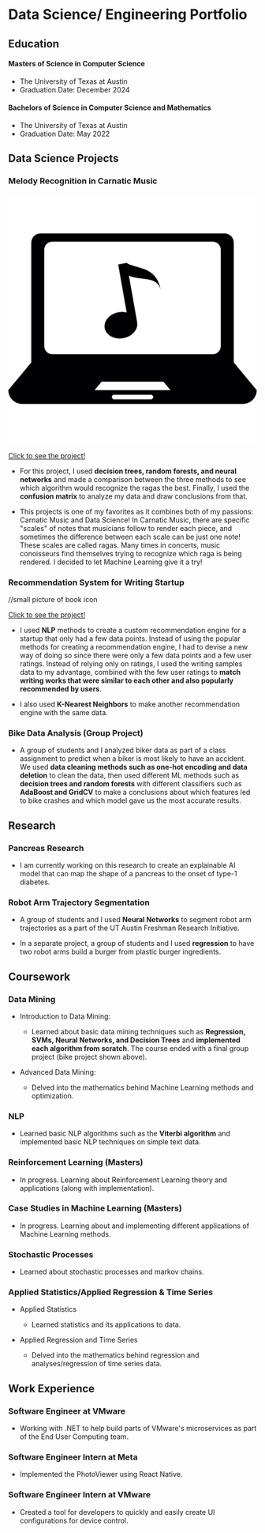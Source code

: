 # Data Science/ Engineering Portfolio

## Education
#### Masters of Science in Computer Science 
- The University of Texas at Austin 
- Graduation Date: December 2024

#### Bachelors of Science in Computer Science and Mathematics
- The University of Texas at Austin
- Graduation Date: May 2022

## Data Science Projects

### Melody Recognition in Carnatic Music

![Melody Recognition in Carnatic Music](/assets/img/laptop_22810.png)

[Click to see the project!](https://github.com/Shiviiii23/Carnatic-Music-ML/tree/main)
- For this project, I used **decision trees, random forests, and neural networks** and made a comparison between the three methods to see which algorithm would recognize the ragas the best. Finally, I used the **confusion matrix** to analyze my data and draw conclusions from that.

- This projects is one of my favorites as it combines both of my passions: Carnatic Music and Data Science! In Carnatic Music, there are specific "scales" of notes that musicians follow to render each piece, and sometimes the difference between each scale can be just one note! These scales are called ragas. Many times in concerts, music conoisseurs find themselves trying to recognize which raga is being rendered. I decided to let Machine Learning give it a try!
  

### Recommendation System for Writing Startup
//small picture of book icon

[Click to see the project!](https://github.com/Shiviiii23/RecommendationEng/tree/master)

- I used **NLP** methods to create a custom recommendation engine for a startup that only had a few data points. Instead of using the popular methods for creating a recommendation engine, I had to devise a new way of doing so since there were only a few data points and a few user ratings. Instead of relying only on ratings, I used the writing samples data to my advantage, combined with the few user ratings to **match writing works that were similar to each other and also popularly recommended by users**.

- I also used **K-Nearest Neighbors** to make another recommendation engine with the same data. 

### Bike Data Analysis (Group Project)

- A group of students and I analyzed biker data as part of a class assignment to predict when a biker is most likely to have an accident. We used **data cleaning methods such as one-hot encoding and data deletion** to clean the data, then used different ML methods such as **decision trees and random forests** with different classifiers such as **AdaBoost and GridCV** to make a conclusions about which features led to bike crashes and which model gave us the most accurate results. 

## Research

### Pancreas Research

- I am currently working on this research to create an explainable AI model that can map the shape of a pancreas to the onset of type-1 diabetes. 

### Robot Arm Trajectory Segmentation 

- A group of students and I used **Neural Networks** to segment robot arm trajectories as a part of the UT Austin Freshman Research Initiative.
  
- In a separate project, a group of students and I used **regression** to have two robot arms build a burger from plastic burger ingredients.
  
## Coursework

### Data Mining
- Introduction to Data Mining:
    - Learned about basic data mining techniques such as **Regression, SVMs, Neural Networks, and Decision Trees** and **implemented each algorithm from scratch**. The course ended with a final group project (bike project shown above).
      
 - Advanced Data Mining:
    - Delved into the mathematics behind Machine Learning methods and optimization.
  
### NLP 
- Learned basic NLP algorithms such as the **Viterbi algorithm** and implemented basic NLP techniques on simple text data. 

### Reinforcement Learning (Masters)
- In progress. Learning about Reinforcement Learning theory and applications (along with implementation).

### Case Studies in Machine Learning (Masters)
- In progress. Learning about and implementing different applications of Machine Learning methods. 

### Stochastic Processes
- Learned about stochastic processes and markov chains. 

### Applied Statistics/Applied Regression & Time Series
- Applied Statistics
    - Learned statistics and its applications to data.
 
- Applied Regression and Time Series
    - Delved into the mathematics behind regression and analyses/regression of time series data. 

## Work Experience

### Software Engineer at VMware
- Working with .NET to help build parts of VMware's microservices as part of the End User Computing team.

### Software Engineer Intern at Meta
- Implemented the PhotoViewer using React Native.

### Software Engineer Intern at VMware
- Created a tool for developers to quickly and easily create UI configurations for device control. 



